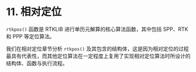 # 11. 相对定位

`rtkpos()` 函数是 RTKLIB 进行单历元解算的核心算法函数，其中包括 SPP、RTK 和 PPP 等定位算法。

我们在相对定位章节分析 `rtkpos()` 及其包含的结构体，这是因为相对定位的过程最具有代表性，而其他定位算法在一定程度上复用了实现相对定位算法时所设计的结构体、函数与执行流程。
